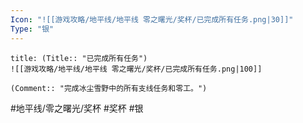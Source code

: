 ```yaml
---
Icon: "![[游戏攻略/地平线/地平线 零之曙光/奖杯/已完成所有任务.png|30]]"
Type: "银"
---
```

```ad-common-silver-trophy
title: (Title:: "已完成所有任务")
![[游戏攻略/地平线/地平线 零之曙光/奖杯/已完成所有任务.png|100]]

(Comment:: "完成冰尘雪野中的所有支线任务和零工。")
```

#地平线/零之曙光/奖杯 #奖杯 #银
